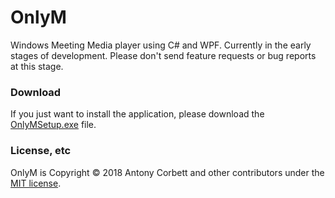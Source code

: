 # OnlyM

Windows Meeting Media player using C# and WPF. Currently in the early stages of development. Please don't send feature requests or bug reports at this stage.

### Download

If you just want to install the application, please download the [OnlyMSetup.exe](https://github.com/AntonyCorbett/OnlyM/releases/latest) file.

### License, etc

OnlyM is Copyright &copy; 2018 Antony Corbett and other contributors under the [MIT license](LICENSE).

